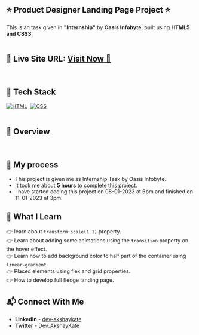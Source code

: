 ## ⭐ Product Designer Landing Page Project ⭐

This is an task given in **"Internship"** by **Oasis Infobyte**, built using **HTML5 and CSS3**.
<br>
<br>

## 📌 **Live Site URL:** <a href="https://8w48qd.csb.app/">**Visit Now** 🚀</a>

<br>

## 📌 Tech Stack

[![HTML](https://img.shields.io/badge/html5%20-%23E34F26.svg?&style=for-the-badge&logo=html5&logoColor=white)](https://github.com/prakash-naikwadi)&nbsp;
[![CSS](https://img.shields.io/badge/css3%20-%231572B6.svg?&style=for-the-badge&logo=css3&logoColor=white)](https://github.com/prakash-naikwadi)&nbsp;
<br>
<br>

## 📌 Overview

<br>

## 📌 My process

- This project is given me as Internship Task by Oasis Infobyte.
- It took me about **5 hours** to complete this project.
- I have started coding this project on 08-01-2023 at 6pm and finished on 11-01-2023 at 3pm.

## 📌 What I Learn

👉 learn about `transform:scale(1.1)` property.  
👉 Learn about adding some animations using the `transition` property on the hover effect.  
👉 Learn how to add background color to half part of the container using `linear-gradient`.  
👉 Placed elements using flex and grid properties.  
👉 How to develop full fledge landing page.

## 📬 Connect With Me

- **LinkedIn** - [dev-akshaykate](https://www.linkedin.com/in/dev-akshaykate)
- **Twitter** -  [Dev_AkshayKate](https://twitter.com/Dev_AkshayKate)
